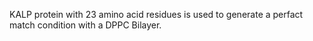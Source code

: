 KALP protein with 23 amino acid residues is used to generate a perfact match condition with a DPPC Bilayer.
